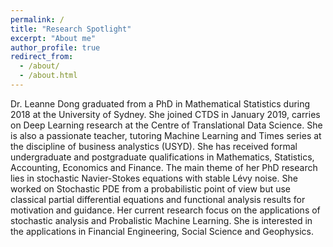 ```yaml
---
permalink: /
title: "Research Spotlight"
excerpt: "About me"
author_profile: true
redirect_from: 
  - /about/
  - /about.html
---
```


Dr. Leanne Dong graduated from a PhD in Mathematical Statistics during 2018 at the University of Sydney. She joined CTDS in January 2019, carries on Deep Learning research at the Centre of Translational Data Science. She is also a passionate teacher, tutoring Machine Learning and Times series at the discipline of business analystics (USYD). She has received formal undergraduate and postgraduate qualifications in Mathematics, Statistics, Accounting, Economics and Finance. The main theme of her PhD research lies in stochastic Navier-Stokes equations with stable Lévy noise. She worked on Stochastic PDE from a probabilistic point of view but use classical partial differential equations and functional analysis results for motivation and guidance. Her current research focus on the applications of stochastic analysis and Probalistic Machine Learning. She is interested in the applications in Financial Engineering, Social Science and Geophysics.

